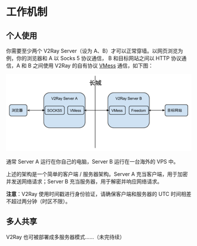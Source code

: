 # 工作机制

## 个人使用
你需要至少两个 V2Ray Server（设为 A、B）才可以正常穿墙。以网页浏览为例，你的浏览器和 A 以 Socks 5 协议通信，
B 和目标网站之间以 HTTP 协议通信，A 和 B 之间使用 V2Ray 的自有协议 [VMess](../chapter_04/03_vmess.md) 通信，如下图：

![](../resources/v2ray.png)

通常 Server A 运行在你自己的电脑，Server B 运行在一台海外的 VPS 中。

上述的架构是一个简单的客户端 / 服务器架构。Server A 充当客户端，用于加密并发送网络请求；Server B 充当服务器，用于解密并响应网络请求。

**注意**：V2Ray 使用时间戳进行身份验证，请确保客户端和服务器的 UTC 时间相差不超过两分钟（时区不限）。

## 多人共享
V2Ray 也可被部署成多服务器模式……（未完待续）